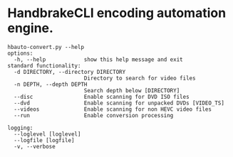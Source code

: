 # HandbrakeCLI encoding automation engine.
	
	hbauto-convert.py --help
	options:
	  -h, --help            show this help message and exit
	standard functionality:
	  -d DIRECTORY, --directory DIRECTORY
	                        Directory to search for video files
	  -n DEPTH, --depth DEPTH
	                        Search depth below [DIRECTORY]
	  --disc                Enable scanning for DVD ISO files
	  --dvd                 Enable scanning for unpacked DVDs [VIDEO_TS]
	  --videos              Enable scanning for non HEVC video files
	  --run                 Enable conversion processing
	
	logging:
	  --loglevel [loglevel]
	  --logfile [logfile]
	  -v, --verbose
